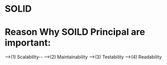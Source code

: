 # **SOLID**

# Reason Why SOILD Principal are important:

-->(1) Scalability--
-->(2) Maintainability
-->(3) Testability
-->(4) Readability

